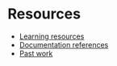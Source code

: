 # Resources

- [Learning resources](learning-resources.md)
- [Documentation references](doc-refe0rences.md)
- [Past work](past-work.md)
